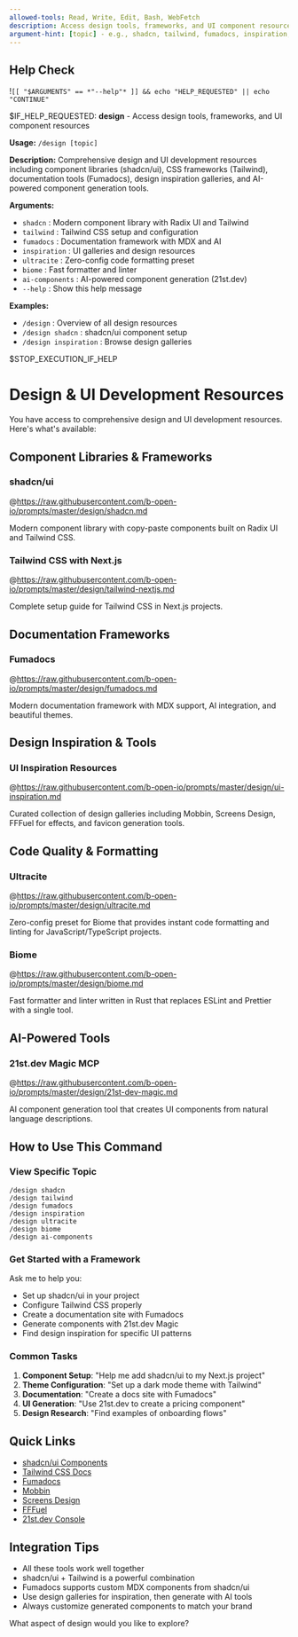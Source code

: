 ```yaml
---
allowed-tools: Read, Write, Edit, Bash, WebFetch
description: Access design tools, frameworks, and UI component resources
argument-hint: [topic] - e.g., shadcn, tailwind, fumadocs, inspiration, ai-components
---
```


## Help Check
!`[[ "$ARGUMENTS" == *"--help"* ]] && echo "HELP_REQUESTED" || echo "CONTINUE"`

$IF_HELP_REQUESTED:
**design** - Access design tools, frameworks, and UI component resources

**Usage:** `/design [topic]`

**Description:**
Comprehensive design and UI development resources including component libraries (shadcn/ui), CSS frameworks (Tailwind), documentation tools (Fumadocs), design inspiration galleries, and AI-powered component generation tools.

**Arguments:**
- `shadcn`        : Modern component library with Radix UI and Tailwind
- `tailwind`      : Tailwind CSS setup and configuration
- `fumadocs`      : Documentation framework with MDX and AI
- `inspiration`   : UI galleries and design resources
- `ultracite`     : Zero-config code formatting preset
- `biome`         : Fast formatter and linter
- `ai-components` : AI-powered component generation (21st.dev)
- `--help`        : Show this help message

**Examples:**
- `/design`             : Overview of all design resources
- `/design shadcn`      : shadcn/ui component setup
- `/design inspiration` : Browse design galleries

$STOP_EXECUTION_IF_HELP

# Design & UI Development Resources

You have access to comprehensive design and UI development resources. Here's what's available:

## Component Libraries & Frameworks

### shadcn/ui
@https://raw.githubusercontent.com/b-open-io/prompts/master/design/shadcn.md

Modern component library with copy-paste components built on Radix UI and Tailwind CSS.

### Tailwind CSS with Next.js
@https://raw.githubusercontent.com/b-open-io/prompts/master/design/tailwind-nextjs.md

Complete setup guide for Tailwind CSS in Next.js projects.

## Documentation Frameworks

### Fumadocs
@https://raw.githubusercontent.com/b-open-io/prompts/master/design/fumadocs.md

Modern documentation framework with MDX support, AI integration, and beautiful themes.

## Design Inspiration & Tools

### UI Inspiration Resources
@https://raw.githubusercontent.com/b-open-io/prompts/master/design/ui-inspiration.md

Curated collection of design galleries including Mobbin, Screens Design, FFFuel for effects, and favicon generation tools.

## Code Quality & Formatting

### Ultracite
@https://raw.githubusercontent.com/b-open-io/prompts/master/design/ultracite.md

Zero-config preset for Biome that provides instant code formatting and linting for JavaScript/TypeScript projects.

### Biome
@https://raw.githubusercontent.com/b-open-io/prompts/master/design/biome.md

Fast formatter and linter written in Rust that replaces ESLint and Prettier with a single tool.

## AI-Powered Tools

### 21st.dev Magic MCP
@https://raw.githubusercontent.com/b-open-io/prompts/master/design/21st-dev-magic.md

AI component generation tool that creates UI components from natural language descriptions.

## How to Use This Command

### View Specific Topic
```
/design shadcn
/design tailwind
/design fumadocs
/design inspiration
/design ultracite
/design biome
/design ai-components
```

### Get Started with a Framework
Ask me to help you:
- Set up shadcn/ui in your project
- Configure Tailwind CSS properly
- Create a documentation site with Fumadocs
- Generate components with 21st.dev Magic
- Find design inspiration for specific UI patterns

### Common Tasks
1. **Component Setup**: "Help me add shadcn/ui to my Next.js project"
2. **Theme Configuration**: "Set up a dark mode theme with Tailwind"
3. **Documentation**: "Create a docs site with Fumadocs"
4. **UI Generation**: "Use 21st.dev to create a pricing component"
5. **Design Research**: "Find examples of onboarding flows"

## Quick Links
- [shadcn/ui Components](https://ui.shadcn.com)
- [Tailwind CSS Docs](https://tailwindcss.com)
- [Fumadocs](https://fumadocs.vercel.app)
- [Mobbin](https://mobbin.com)
- [Screens Design](https://screensdesign.com)
- [FFFuel](https://www.fffuel.co)
- [21st.dev Console](https://console.21st.dev)

## Integration Tips
- All these tools work well together
- shadcn/ui + Tailwind is a powerful combination
- Fumadocs supports custom MDX components from shadcn/ui
- Use design galleries for inspiration, then generate with AI tools
- Always customize generated components to match your brand

What aspect of design would you like to explore?